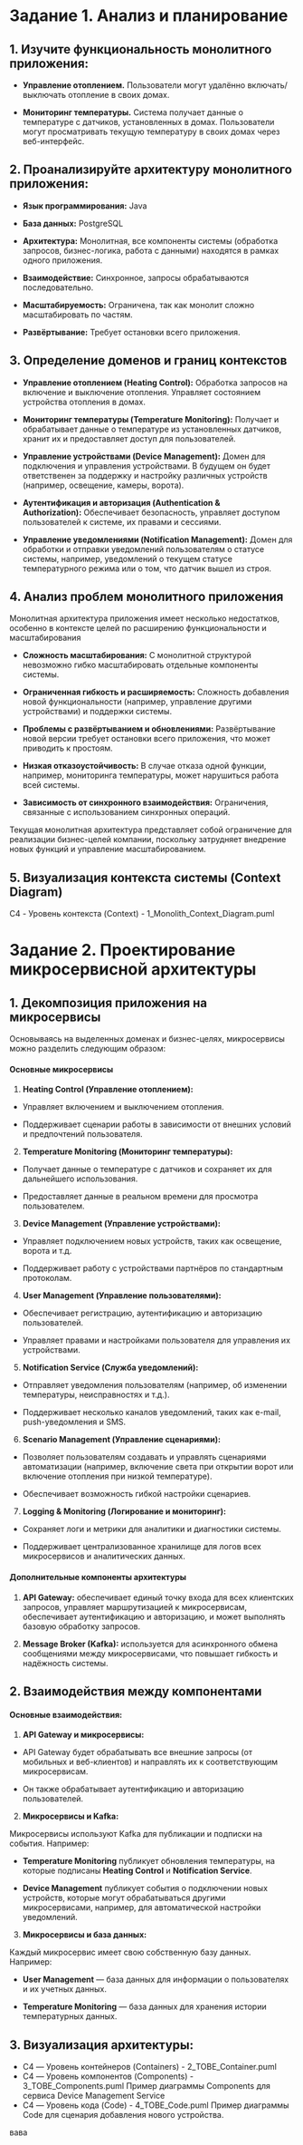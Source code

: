 
# Задание 1. Анализ и планирование

## 1.  Изучите функциональность монолитного приложения:
    
*   **Управление отоплением.** Пользователи могут удалённо включать/выключать отопление в своих домах.
        
*   **Мониторинг температуры.** Система получает данные о температуре с датчиков, установленных в домах. Пользователи могут просматривать текущую температуру в своих домах через веб-интерфейс.
        
## 2.  Проанализируйте архитектуру монолитного приложения:
    
*   **Язык программирования:** Java
        
*   **База данных:** PostgreSQL
        
*   **Архитектура:** Монолитная, все компоненты системы (обработка запросов, бизнес-логика, работа с данными) находятся в рамках одного приложения.
        
*   **Взаимодействие:** Синхронное, запросы обрабатываются последовательно.
        
*   **Масштабируемость:** Ограничена, так как монолит сложно масштабировать по частям.
        
*   **Развёртывание:** Требует остановки всего приложения.
        

## 3.  Определение доменов и границ контекстов
*  **Управление отоплением (Heating Control):** Обработка запросов на включение и выключение отопления. Управляет состоянием устройства отопления в домах.
    
*  **Мониторинг температуры (Temperature Monitoring):** Получает и обрабатывает данные о температуре из установленных датчиков, хранит их и предоставляет доступ для пользователей.
        
*  **Управление устройствами (Device Management):** Домен для подключения и управления устройствами. В будущем он будет ответственен за поддержку и настройку различных устройств (например, освещение, камеры, ворота).
        
*  **Аутентификация и авторизация (Authentication & Authorization):** Обеспечивает безопасность, управляет доступом пользователей к системе, их правами и сессиями.
    
*  **Управление уведомлениями (Notification Management):** Домен для обработки и отправки уведомлений пользователям о статусе системы, например, уведомлений о текущем статусе температурного режима или о том, что датчик вышел из строя.
    

## 4.  Анализ проблем монолитного приложения

Монолитная архитектура приложения имеет несколько недостатков, особенно в контексте целей по расширению функциональности и масштабирования

* **Сложность масштабирования:** С монолитной структурой невозможно гибко масштабировать отдельные компоненты системы.
        
* **Ограниченная гибкость и расширяемость:** Сложность добавления новой функциональности (например, управление другими устройствами) и поддержки системы.
        
* **Проблемы с развёртыванием и обновлениями:** Развёртывание новой версии требует остановки всего приложения, что может приводить к простоям.
        
* **Низкая отказоустойчивость:** В случае отказа одной функции, например, мониторинга температуры, может нарушиться работа всей системы.
        
* **Зависимость от синхронного взаимодействия:** Ограничения, связанные с использованием синхронных операций.
    

Текущая монолитная архитектура представляет собой ограничение для реализации бизнес-целей компании, поскольку затрудняет внедрение новых функций и управление масштабированием.

## 5. Визуализация контекста системы (Context Diagram)

C4 - Уровень контекста (Context) - 1_Monolith_Context_Diagram.puml









# Задание 2. Проектирование микросервисной архитектуры

## 1. Декомпозиция приложения на микросервисы

Основываясь на выделенных доменах и бизнес-целях, микросервисы можно разделить следующим образом:

#### Основные микросервисы

1.  **Heating Control (Управление отоплением):**
    
*   Управляет включением и выключением отопления.
        
*   Поддерживает сценарии работы в зависимости от внешних условий и предпочтений пользователя.
        
2.  **Temperature Monitoring (Мониторинг температуры):**
    
*   Получает данные о температуре с датчиков и сохраняет их для дальнейшего использования.
        
*   Предоставляет данные в реальном времени для просмотра пользователем.
        
3.  **Device Management (Управление устройствами):**
    
*   Управляет подключением новых устройств, таких как освещение, ворота и т.д.
        
*   Поддерживает работу с устройствами партнёров по стандартным протоколам.
        
4.  **User Management (Управление пользователями):**
    
*   Обеспечивает регистрацию, аутентификацию и авторизацию пользователей.
        
*   Управляет правами и настройками пользователя для управления их устройствами.
        
5.  **Notification Service (Служба уведомлений):**
    
*   Отправляет уведомления пользователям (например, об изменении температуры, неисправностях и т.д.).
        
*   Поддерживает несколько каналов уведомлений, таких как e-mail, push-уведомления и SMS.
        
6.  **Scenario Management (Управление сценариями):**
    
*   Позволяет пользователям создавать и управлять сценариями автоматизации (например, включение света при открытии ворот или включение отопления при низкой температуре).
        
*   Обеспечивает возможность гибкой настройки сценариев.
        
7.  **Logging & Monitoring (Логирование и мониторинг):**
    
*   Сохраняет логи и метрики для аналитики и диагностики системы.
        
*   Поддерживает централизованное хранилище для логов всех микросервисов и аналитических данных.
        

#### Дополнительные компоненты архитектуры

1.  **API Gateway:** обеспечивает единый точку входа для всех клиентских запросов, управляет маршрутизацией к микросервисам, обеспечивает аутентификацию и авторизацию, и может выполнять базовую обработку запросов.
    
2.  **Message Broker (Kafka):** используется для асинхронного обмена сообщениями между микросервисами, что повышает гибкость и надёжность системы.
    

## 2. Взаимодействия между компонентами

#### Основные взаимодействия:

1.  **API Gateway и микросервисы:**
    
*   API Gateway будет обрабатывать все внешние запросы (от мобильных и веб-клиентов) и направлять их к соответствующим микросервисам.
        
*   Он также обрабатывает аутентификацию и авторизацию пользователей.
        
2.  **Микросервисы и Kafka:**
    
Микросервисы используют Kafka для публикации и подписки на события. Например:
        
*   **Temperature Monitoring** публикует обновления температуры, на которые подписаны **Heating Control** и **Notification Service**.
            
*   **Device Management** публикует события о подключении новых устройств, которые могут обрабатываться другими микросервисами, например, для автоматической настройки уведомлений.
            
3.  **Микросервисы и база данных:**
    
Каждый микросервис имеет свою собственную базу данных. Например:
        
*   **User Management** — база данных для информации о пользователях и их учетных данных.
            
*   **Temperature Monitoring** — база данных для хранения истории температурных данных.
            

## 3. Визуализация архитектуры:

*   C4 — Уровень контейнеров (Containers) - 2_TOBE_Container.puml
*   C4 — Уровень компонентов (Components) - 3_TOBE_Components.puml
Пример диаграммы Components для сервиса Device Management Service 
*   C4 — Уровень кода (Code) - 4_TOBE_Code.puml
Пример диаграммы Code для сценария добавления нового устройства.




вава



